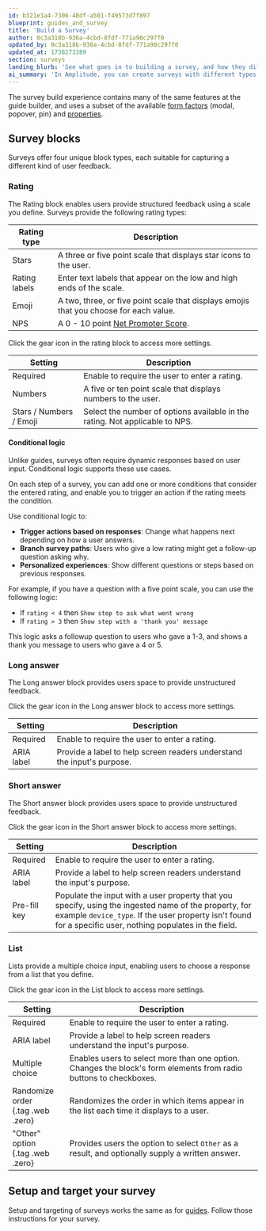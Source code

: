 ```yaml
---
id: b321e1a4-7306-48df-a501-f49573d7f897
blueprint: guides_and_survey
title: 'Build a Survey'
author: 0c3a318b-936a-4cbd-8fdf-771a90c297f0
updated_by: 0c3a318b-936a-4cbd-8fdf-771a90c297f0
updated_at: 1738273389
section: surveys
landing_blurb: 'See what goes in to building a survey, and how they differ from guides.'
ai_summary: 'In Amplitude, you can create surveys with different types of feedback blocks like Ratings. These blocks let users give structured feedback using scales like Stars, Numbers, Emoji, or NPS. You can set conditions based on user responses to trigger actions, branch paths, or create personalized experiences. Customize your survey setup and targeting following the same steps as for guides.'
---
```

The survey build experience contains many of the same features at the guide builder, and uses a subset of the available [form factors](/docs/guides-and-surveys/guides/form-factors#form-factors) (modal, popover, pin) and [properties](/docs/guides-and-surveys/guides/form-factors#properties).

## Survey blocks

Surveys offer four unique block types, each suitable for capturing a different kind of user feedback.

### Rating

The Rating block enables users provide structured feedback using a scale you define. Surveys provide the following rating types:

| Rating type   | Description                                                                            |
| ------------- | -------------------------------------------------------------------------------------- |
| Stars         | A three or five point scale that displays star icons to the user.                      |
| Rating labels | Enter text labels that appear on the low and high ends of the scale.                   |
| Emoji         | A two, three, or five point scale that displays emojis that you choose for each value. |
| NPS           | A 0 - 10 point [Net Promoter Score](https://en.wikipedia.org/wiki/Net_promoter_score). |

Click the gear icon in the rating block to access more settings.

| Setting                 | Description                                                                  |
| ----------------------- | ---------------------------------------------------------------------------- |
| Required                | Enable to require the user to enter a rating.                                |
| Numbers                 | A five or ten point scale that displays numbers to the user.                 |
| Stars / Numbers / Emoji | Select the number of options available in the rating. Not applicable to NPS. |

#### Conditional logic

Unlike guides, surveys often require dynamic responses based on user input. Conditional logic supports these use cases.

On each step of a survey, you can add one or more conditions that consider the entered rating, and enable you to trigger an action if the rating meets the condition.

Use conditional logic to:

* **Trigger actions based on responses**: Change what happens next depending on how a user answers.
* **Branch survey paths**: Users who give a low rating might get a follow-up question asking why.
* **Personalized experiences**: Show different questions or steps based on previous responses.

For example, if you have a question with a five point scale, you can use the following logic:

* If `rating < 4` then `Show step to ask what went wrong`
* If `rating > 3` then `Show step with a 'thank you' message`

This logic asks a followup question to users who gave a 1-3, and shows a thank you message to users who gave a 4 or 5.

### Long answer

The Long answer block provides users space to provide unstructured feedback.

Click the gear icon in the Long answer block to access more settings.

| Setting                 | Description                                                                  |
| ----------------------- | ---------------------------------------------------------------------------- |
| Required                | Enable to require the user to enter a rating.                                |
| ARIA label                 | Provide a label to help screen readers understand the input's purpose.                |

### Short answer

The Short answer block provides users space to provide unstructured feedback.

Click the gear icon in the Short answer block to access more settings.

| Setting                 | Description                                                                  |
| ----------------------- | ---------------------------------------------------------------------------- |
| Required                | Enable to require the user to enter a rating.                                |
| ARIA label                 | Provide a label to help screen readers understand the input's purpose.                |
| Pre-fill key | Populate the input with a user property that you specify, using the ingested name of the property, for example `device_type`. If the user property isn't found for a specific user, nothing populates in the field. |

### List

Lists provide a multiple choice input, enabling users to choose a response from a list that you define.

Click the gear icon in the List block to access more settings.

| Setting      | Description                                                                                                                                                                                                         |
| ------------ | ------------------------------------------------------------------------------------------------------------------------------------------------------------------------------------------------------------------- |
| Required     | Enable to require the user to enter a rating.                                                                                                                                                                       |
| ARIA label   | Provide a label to help screen readers understand the input's purpose.                                                                                                                                              |
| Multiple choice | Enables users to select more than one option. Changes the block's form elements from radio buttons to checkboxes.
| Randomize order <br/> {.tag .web .zero} | Randomizes the order in which items appear in the list each time it displays to a user. |
| "Other" option <br/> {.tag .web .zero} | Provides users the option to select `Other` as a result, and optionally supply a written answer. |


## Setup and target your survey

Setup and targeting of surveys works the same as for [guides](/docs/guides-and-surveys/guides/setup-and-target). Follow those instructions for your survey.